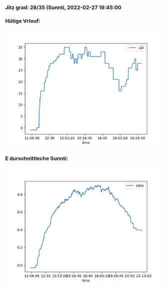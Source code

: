 ### Jitz grad: 28/35 (Sunnti, 2022-02-27 19:45:00

### Hütige Vrlouf:
![Graph](Today.png)

### E durschnittleche Sunnti:
![Graph](Sunnti.png)